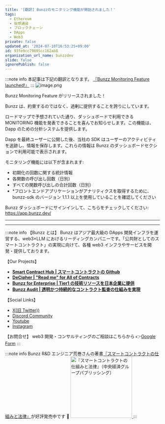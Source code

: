 ```yaml
---
title: '[翻訳] Bunzzのモニタリング機能が開始されました！'
tags:
  - Ethereum
  - 仮想通貨
  - ブロックチェーン
  - DApps
  - Web3
private: false
updated_at: '2024-07-10T16:53:25+09:00'
id: 93fe9cc79895cc162ab8
organization_url_name: bunzzdev
slide: false
ignorePublish: false
---
```

:::note info
本記事は下記の翻訳となります。
[『Bunzz Monitoring Feature launched!』](https://medium.com/@bunzzdev/bunzz-monitoring-feature-launched-d0a44c8456a)
:::
![image.png](https://qiita-image-store.s3.ap-northeast-1.amazonaws.com/0/1926720/3ec3d94d-c8a3-7bfd-8963-faa3bc1b9b08.png)

Bunzz Monitoring Feature がリリースされました！

Bunzz は、約束するのではなく、過剰に提供することを誇りにしています。

ロードマップで予想されていた通り、ダッシュボードで利用できる MONITORING 機能を発表できることを喜んでお知らせします。この機能は、Dapp のための分析システムを提供します。

Dapp を最終ユーザーに公開した後、当社の SDK はユーザーのアクティビティを追跡し、情報を保存します。これらの情報は Bunzz のダッシュボードセクションで利用可能で表示されます。

モニタリング機能には以下が含まれます:

- 初期化の回数に関する統計情報
- 各関数の呼び出し回数（日別）
- すべての関数呼び出しの合計回数（日別）
- \*フロントエンドアプリケーションがアナリティクスを取得するために、bunzz-sdk のバージョン 1.1.1 以上を使用していることを確認してください

Bunzz ダッシュボードにサインインして、こちらをチェックしてください: https://app.bunzz.dev/

---

---

:::note info
【Bunzz とは】
Bunzz はアジア最大級の DApps 開発インフラを運営する、web3×LLM におけるリーディングカンパニーです。「公共財としてのスマートコントラクト」の実現に向けて、各種 web3 インフラやサービスを開発・提供しております。

【Our Projects】

- **[Smart Contract Hub | スマートコントラクトの Github](https://www.bunzz.dev/)**
- **[DeCipher | "Read me" for All of Contracts](https://www.bunzz.dev/decipher)**
- **[Bunzz for Enterprise | Tier1 の技術リソースを日本企業に提供](https://enterprise.bunzz.dev/ja)**
- **[Bunzz Audit | 透明かつ持続的なコントラクト監査の仕組みを実現](hhttps://www.bunzz.dev/audit)**

【Social Links】

- [X(旧 Twitter))](https://twitter.com/BunzzDev)
- [Discord Community](https://t.co/6hHgssJdvW)
- [Youtube](https://www.youtube.com/@bunzzdev)
- [Instagram](https://www.instagram.com/bunzzdev/)

【お問合せ】
web3 開発・コンサルティングのご相談はこちらから 👉[Google Form](https://forms.gle/4tgQjWSw2MMMZW6E6)
:::

:::note info
Bunzz R&D エンジニア荒巻さんの著書[『スマートコントラクトの仕組みと法律』](https://amzn.to/3V03sNH)が好評発売中です 📕
<a href="https://amzn.to/3V03sNH" rel="nofollow" referrerpolicy="no-referrer-when-downgrade">
<img
    src="https://m.media-amazon.com/images/I/81wopoZ1K4L._SY522_.jpg"
    alt="『スマートコントラクトの仕組みと法律』（中央経済グループパブリッシング）"
    width="200px"
    height="auto"
    Style="border: 0px;"
  />
</a>
:::
